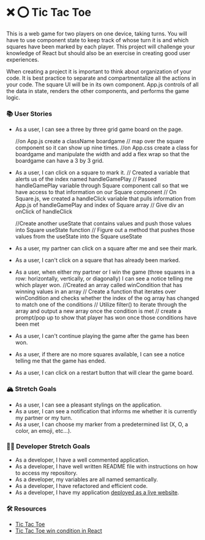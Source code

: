 # ❌ ⭕️ Tic Tac Toe

This is a web game for two players on one device, taking turns. You will have to use component state to keep track of whose turn it is and which squares have been marked by each player. This project will challenge your knowledge of React but should also be an exercise in creating good user experiences.

When creating a project it is important to think about organization of your code. It is best practice to separate and compartmentalize all the actions in your code. The square UI will be in its own component. App.js controls of all the data in state, renders the other components, and performs the game logic.

### 📚 User Stories

- As a user, I can see a three by three grid game board on the page.

    //on App.js create a className boardgame
    // map over the square component so it can show up nine times.
    //on App.css create a class for boardgame and manipulate the width and add a flex wrap so that the boardgame can have a 3 by 3 grid.

- As a user, I can click on a square to mark it.
    // Created a variable that alerts us of the index named handleGamePlay
    // Passed handleGamePlay variable through Square component call so that we have access to that information on our Square component 
    // On Square.js, we created a handleClick variable that pulls information from App.js of handleGamePlay and index of Square array
    // Give div an onClick of handleClick 


   <!-- How do we get the value to update from null to X -->
    //Create another useState that contains values and push those values into Square useState function
   // Figure out a method that pushes those values from the useState into the Square useState 


   
- As a user, my partner can click on a square after me and see their mark.
- As a user, I can't click on a square that has already been marked.
- As a user, when either my partner or I win the game (three squares in a row: horizontally, vertically, or diagonally) I can see a notice telling me which player won.
    //Created an array called winCondition that has winning values in an array 
    // Create a function that iterates over winCondition and checks whether the index of the og array has changed to match one of the conditions 
        // Utilize filter() to iterate through the array and output a new array once the condition is met 
       // create a prompt/pop up to show that player has won once those conditions have been met 

- As a user, I can't continue playing the game after the game has been won.
- As a user, if there are no more squares available, I can see a notice telling me that the game has ended.
- As a user, I can click on a restart button that will clear the game board.

### 🏔 Stretch Goals

- As a user, I can see a pleasant stylings on the application.
- As a user, I can see a notification that informs me whether it is currently my partner or my turn.
- As a user, I can choose my marker from a predetermined list (X, O, a color, an emoji, etc...).

### 👩‍💻 Developer Stretch Goals

- As a developer, I have a well commented application.
- As a developer, I have well written README file with instructions on how to access my repository.
- As a developer, my variables are all named semantically.
- As a developer, I have refactored and efficient code.
- As a developer, I have my application [deployed as a live website](https://render.com/docs/deploy-create-react-app).

### 🛠 Resources

- [Tic Tac Toe](https://en.wikipedia.org/wiki/Tic-tac-toe)
- [Tic Tac Toe win condition in React](https://forum.freecodecamp.org/t/need-help-understanding-react-tic-tac-toe-winner-function/137840)
